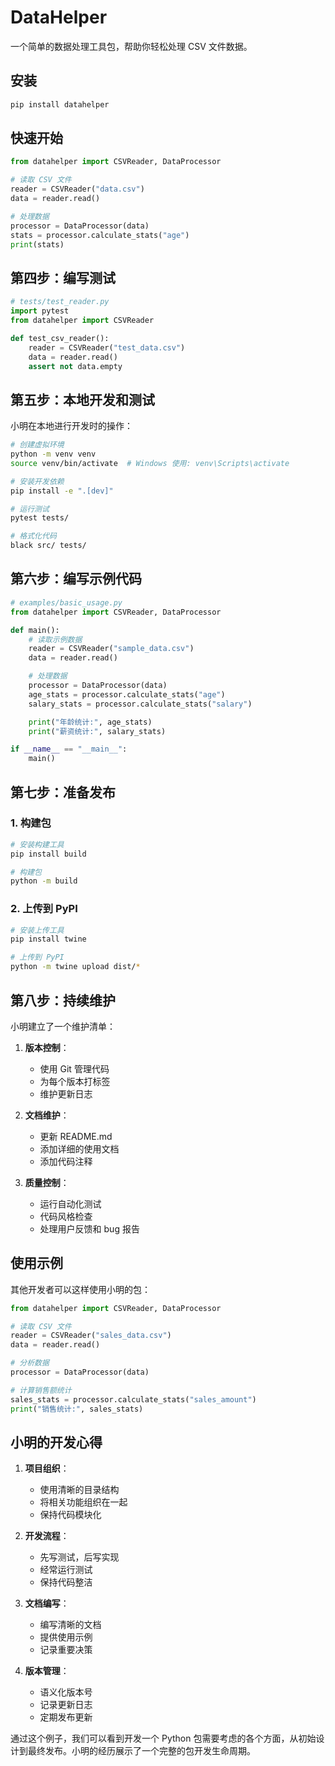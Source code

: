 # DataHelper

一个简单的数据处理工具包，帮助你轻松处理 CSV 文件数据。

## 安装

```bash
pip install datahelper
```

## 快速开始

```python
from datahelper import CSVReader, DataProcessor

# 读取 CSV 文件
reader = CSVReader("data.csv")
data = reader.read()

# 处理数据
processor = DataProcessor(data)
stats = processor.calculate_stats("age")
print(stats)
```

## 第四步：编写测试

```python
# tests/test_reader.py
import pytest
from datahelper import CSVReader

def test_csv_reader():
    reader = CSVReader("test_data.csv")
    data = reader.read()
    assert not data.empty
```

## 第五步：本地开发和测试

小明在本地进行开发时的操作：

```bash
# 创建虚拟环境
python -m venv venv
source venv/bin/activate  # Windows 使用: venv\Scripts\activate

# 安装开发依赖
pip install -e ".[dev]"

# 运行测试
pytest tests/

# 格式化代码
black src/ tests/
```

## 第六步：编写示例代码

```python
# examples/basic_usage.py
from datahelper import CSVReader, DataProcessor

def main():
    # 读取示例数据
    reader = CSVReader("sample_data.csv")
    data = reader.read()

    # 处理数据
    processor = DataProcessor(data)
    age_stats = processor.calculate_stats("age")
    salary_stats = processor.calculate_stats("salary")

    print("年龄统计:", age_stats)
    print("薪资统计:", salary_stats)

if __name__ == "__main__":
    main()
```

## 第七步：准备发布

### 1. 构建包

```bash
# 安装构建工具
pip install build

# 构建包
python -m build
```

### 2. 上传到 PyPI

```bash
# 安装上传工具
pip install twine

# 上传到 PyPI
python -m twine upload dist/*
```

## 第八步：持续维护

小明建立了一个维护清单：

1. **版本控制**：

   - 使用 Git 管理代码
   - 为每个版本打标签
   - 维护更新日志

2. **文档维护**：

   - 更新 README.md
   - 添加详细的使用文档
   - 添加代码注释

3. **质量控制**：
   - 运行自动化测试
   - 代码风格检查
   - 处理用户反馈和 bug 报告

## 使用示例

其他开发者可以这样使用小明的包：

```python
from datahelper import CSVReader, DataProcessor

# 读取 CSV 文件
reader = CSVReader("sales_data.csv")
data = reader.read()

# 分析数据
processor = DataProcessor(data)

# 计算销售额统计
sales_stats = processor.calculate_stats("sales_amount")
print("销售统计:", sales_stats)
```

## 小明的开发心得

1. **项目组织**：

   - 使用清晰的目录结构
   - 将相关功能组织在一起
   - 保持代码模块化

2. **开发流程**：

   - 先写测试，后写实现
   - 经常运行测试
   - 保持代码整洁

3. **文档编写**：

   - 编写清晰的文档
   - 提供使用示例
   - 记录重要决策

4. **版本管理**：
   - 语义化版本号
   - 记录更新日志
   - 定期发布更新

通过这个例子，我们可以看到开发一个 Python 包需要考虑的各个方面，从初始设计到最终发布。小明的经历展示了一个完整的包开发生命周期。
